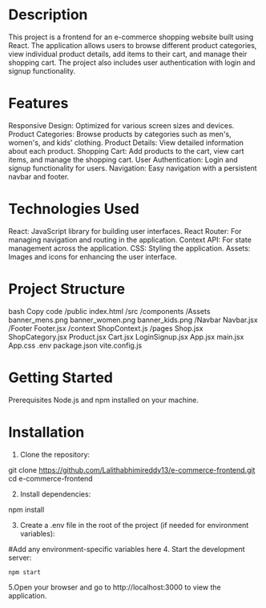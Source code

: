 # Description
This project is a frontend for an e-commerce shopping website built using React. The application allows users to browse different product categories, view individual product details, add items to their cart, and manage their shopping cart. The project also includes user authentication with login and signup functionality.

# Features
Responsive Design: Optimized for various screen sizes and devices.
Product Categories: Browse products by categories such as men's, women's, and kids' clothing.
Product Details: View detailed information about each product.
Shopping Cart: Add products to the cart, view cart items, and manage the shopping cart.
User Authentication: Login and signup functionality for users.
Navigation: Easy navigation with a persistent navbar and footer.
# Technologies Used
React: JavaScript library for building user interfaces.
React Router: For managing navigation and routing in the application.
Context API: For state management across the application.
CSS: Styling the application.
Assets: Images and icons for enhancing the user interface.
# Project Structure
bash
Copy code
/public
  index.html
/src
  /components
    /Assets
      banner_mens.png
      banner_women.png
      banner_kids.png
    /Navbar
      Navbar.jsx
    /Footer
      Footer.jsx
  /context
    ShopContext.js
  /pages
    Shop.jsx
    ShopCategory.jsx
    Product.jsx
    Cart.jsx
    LoginSignup.jsx
  App.jsx
  main.jsx
  App.css
.env
package.json
vite.config.js
# Getting Started
Prerequisites
Node.js and npm installed on your machine.
# Installation
1. Clone the repository:

git clone https://github.com/Lalithabhimireddy13/e-commerce-frontend.git
cd e-commerce-frontend

2. Install dependencies:

npm install

3. Create a .env file in the root of the project (if needed for environment variables):

#Add any environment-specific variables here
4. Start the development server:

    npm start
    
5.Open your browser and go to http://localhost:3000 to view the application.





